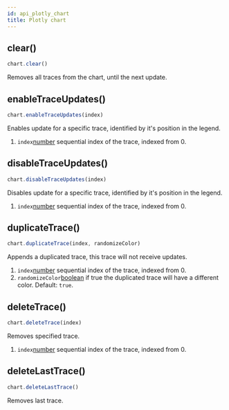```yaml
---
id: api_plotly_chart
title: Plotly chart
---
```


## clear()
```javascript
chart.clear()
```

Removes all traces from the chart, until the next update.

## enableTraceUpdates()
```javascript
chart.enableTraceUpdates(index)
```
Enables update for a specific trace, identified by it's position in the legend.

1. `index`[number][3] sequential index of the trace, indexed from 0.

## disableTraceUpdates()
```javascript
chart.disableTraceUpdates(index)
```
Disables update for a specific trace, identified by it's position in the legend.

1. `index`[number][3] sequential index of the trace, indexed from 0.

## duplicateTrace()
```javascript
chart.duplicateTrace(index, randomizeColor)
```
Appends a duplicated trace, this trace will not receive updates.

1. `index`[number][3] sequential index of the trace, indexed from 0.
1. `randomizeColor`[boolean][4] if true the duplicated trace will have a different color. Default: `true`.

## deleteTrace()
```javascript
chart.deleteTrace(index)
```
Removes specified trace.

1. `index`[number][3] sequential index of the trace, indexed from 0.

## deleteLastTrace()
```javascript
chart.deleteLastTrace()
```
Removes last trace.

[3]: https://developer.mozilla.org/docs/Web/JavaScript/Reference/Global_Objects/Number
[4]: https://developer.mozilla.org/docs/Web/JavaScript/Reference/Global_Objects/Boolean
